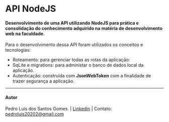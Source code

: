 # API NodeJS
#### Desenvolvimento de uma API utilizando NodeJS para prática e consolidação do conhecimento adquirido na matéria de desenvolvimento web na faculdade.

Para o desenvolvimento dessa API foram utilizados os conceitos e tecnologias:
- Roteamento: para gerenciar todas as rotas da aplicação:
- SqLite e migrations: para administar o banco de dados local da aplicação.
- Autenticação: construída com **JsonWebToken** com a finalidade de trazer segurança a aplicação.

----

#### Autor

Pedro Luis dos Santos Gomes. | [Linkedin](https://www.linkedin.com/in/pedrogomesdev/) | Contato: pedroluis20202@gmail.com
